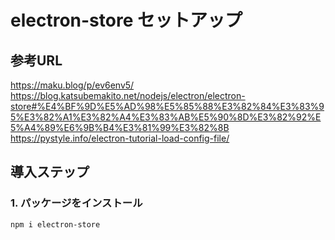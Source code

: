 # electron-store セットアップ

## 参考URL

https://maku.blog/p/ev6env5/  
https://blog.katsubemakito.net/nodejs/electron/electron-store#%E4%BF%9D%E5%AD%98%E5%85%88%E3%82%84%E3%83%95%E3%82%A1%E3%82%A4%E3%83%AB%E5%90%8D%E3%82%92%E5%A4%89%E6%9B%B4%E3%81%99%E3%82%8B  
https://pystyle.info/electron-tutorial-load-config-file/  

## 導入ステップ

### 1. パッケージをインストール

```bash
npm i electron-store
```